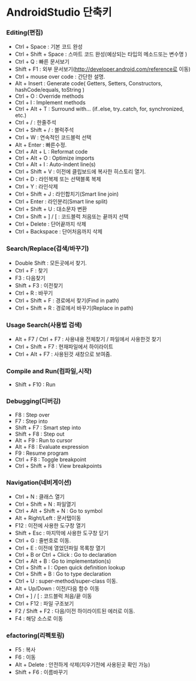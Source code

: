 AndroidStudio 단축키
===================

### Editing(편집)

* Ctrl + Space : 기본 코드 완성
* Ctrl + Shift + Space : 스마트 코드 완성(예상되는 타입의 메소드또는 변수명 )
* Ctrl + Q : 빠른 문서보기
* Shift + F1 : 외부 문서보기(http://developer.android.com/reference로 이동)
* Ctrl + mouse over code : 간단한 설명.
* Alt + Insert : Generate code( Getters, Setters, Constructors, hashCode/equals, toString )
* Ctrl + O : Override methods
* Ctrl + I : Implement methods
* Ctrl + Alt + T : Surround with… (if..else, try..catch, for, synchronized, etc.)
* Ctrl + / : 한줄주석
* Ctrl + Shift + / : 블럭주석
* Ctrl + W : 연속적인 코드블럭 선택
* Alt + Enter : 빠른수정.
* Ctrl + Alt + L : Reformat code
* Ctrl + Alt + O : Optimize imports
* Ctrl + Alt + I : Auto-indent line(s)
* Ctrl + Shift + V : 이전에 클립보드에 복사한 히스토리 열기.
* Ctrl + D : 라인복제 또는 선택블록 복제
* Ctrl + Y : 라인삭제
* Ctrl + Shift + J : 라인합치기(Smart line join)
* Ctrl + Enter : 라인분리(Smart line split)
* Ctrl + Shift + U : 대소문자 변환
* Ctrl + Shift + ] / [ : 코드블럭 처음또는 끝까지 선택
* Ctrl + Delete : 단어끝까지 삭제
* Ctrl + Backspace : 단어처음까지 삭제

### Search/Replace(검색/바꾸기)

* Double Shift : 모든곳에서 찾기.
* Ctrl + F : 찾기
* F3 : 다음찾기
* Shift + F3 : 이전찾기
* Ctrl + R : 바꾸기
* Ctrl + Shift + F : 경로에서 찾기(Find in path)
* Ctrl + Shift + R : 경로에서 바꾸기(Replace in path)


### Usage Search(사용법 검색)

* Alt + F7 / Ctrl + F7 : 사용내용 전체찾기 / 파일에서 사용한것 찾기
* Ctrl + Shift + F7 : 현재파일에서 하이라이트
* Ctrl + Alt + F7 : 사용된것 새창으로 보여줌.


### Compile and Run(컴파일,시작)

* Shift + F10 : Run


### Debugging(디버깅)

* F8 : Step over
* F7 : Step into
* Shift + F7 : Smart step into
* Shift + F8 : Step out
* Alt + F9 : Run to cursor
* Alt + F8 : Evaluate expression
* F9 : Resume program
* Ctrl + F8 : Toggle breakpoint
* Ctrl + Shift + F8 : View breakpoints


### Navigation(네비게이션)

* Ctrl + N : 클래스 열기
* Ctrl + Shift + N : 파일열기
* Ctrl + Alt + Shift + N : Go to symbol
* Alt + Right/Left : 문서탭이동
* F12 : 이전에 사용한 도구창 열기
* Shift + Esc : 마지막에 사용한 도구창 닫기
* Ctrl + G : 줄번호로 이동.
* Ctrl + E : 이전에 열었던파일 목록창 열기
* Ctrl + B or Ctrl + Click : Go to declaration
* Ctrl + Alt + B : Go to implementation(s)
* Ctrl + Shift + I : Open quick definition lookup
* Ctrl + Shift + B : Go to type declaration
* Ctrl + U : super-method/super-class 이동.
* Alt + Up/Down : 이전/다음 함수 이동
* Ctrl + ] / [ :  코드블럭 처음/끝 이동
* Ctrl + F12 : 파일 구조보기
* F2 / Shift + F2 : 다음/이전 하이라이트된 에러로 이동.
* F4 : 해당 소스로 이동


### efactoring(리펙토링)

* F5 : 복사
* F6 : 이동
* Alt + Delete : 안전하게 삭제(지우기전에 사용된곳 확인 가능)
* Shift + F6 : 이름바꾸기
